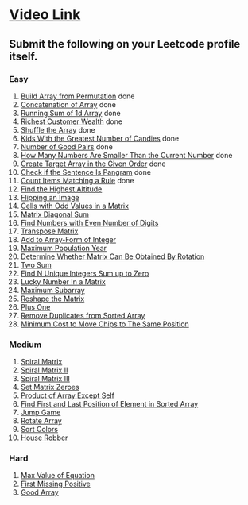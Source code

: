 # [Video Link](https://youtu.be/n60Dn0UsbEk)

## Submit the following on your Leetcode profile itself.

### Easy
1. [Build Array from Permutation](https://leetcode.com/problems/build-array-from-permutation/) done
2. [Concatenation of Array](https://leetcode.com/problems/concatenation-of-array/) done
3. [Running Sum of 1d Array](https://leetcode.com/problems/running-sum-of-1d-array/) done
4. [Richest Customer Wealth](https://leetcode.com/problems/richest-customer-wealth/) done
5. [Shuffle the Array](https://leetcode.com/problems/shuffle-the-array/) done
6. [Kids With the Greatest Number of Candies](https://leetcode.com/problems/kids-with-the-greatest-number-of-candies/) done
7. [Number of Good Pairs](https://leetcode.com/problems/number-of-good-pairs/) done
8. [How Many Numbers Are Smaller Than the Current Number](https://leetcode.com/problems/how-many-numbers-are-smaller-than-the-current-number/) done
9. [Create Target Array in the Given Order](https://leetcode.com/problems/create-target-array-in-the-given-order/) done
10. [Check if the Sentence Is Pangram](https://leetcode.com/problems/check-if-the-sentence-is-pangram/) done
12. [Count Items Matching a Rule](https://leetcode.com/problems/count-items-matching-a-rule/) done
13. [Find the Highest Altitude](https://leetcode.com/problems/find-the-highest-altitude/)
14. [Flipping an Image](https://leetcode.com/problems/flipping-an-image/)
15. [Cells with Odd Values in a Matrix](https://leetcode.com/problems/cells-with-odd-values-in-a-matrix/)
16. [Matrix Diagonal Sum](https://leetcode.com/problems/matrix-diagonal-sum/)
17. [Find Numbers with Even Number of Digits](https://leetcode.com/problems/find-numbers-with-even-number-of-digits/)
18. [Transpose Matrix](https://leetcode.com/problems/transpose-matrix/)
19. [Add to Array-Form of Integer](https://leetcode.com/problems/add-to-array-form-of-integer/)
20. [Maximum Population Year](https://leetcode.com/problems/maximum-population-year/)
21. [Determine Whether Matrix Can Be Obtained By Rotation](https://leetcode.com/problems/determine-whether-matrix-can-be-obtained-by-rotation/)
22. [Two Sum](https://leetcode.com/problems/two-sum/)
23. [Find N Unique Integers Sum up to Zero](https://leetcode.com/problems/find-n-unique-integers-sum-up-to-zero/)
24. [Lucky Number In a Matrix](https://leetcode.com/problems/lucky-numbers-in-a-matrix/)
25. [Maximum Subarray](https://leetcode.com/problems/maximum-subarray/)
26. [Reshape the Matrix](https://leetcode.com/problems/reshape-the-matrix/)
27. [Plus One](https://leetcode.com/problems/plus-one/)
28. [Remove Duplicates from Sorted Array](https://leetcode.com/problems/remove-duplicates-from-sorted-array/)
29. [Minimum Cost to Move Chips to The Same Position](https://leetcode.com/problems/minimum-cost-to-move-chips-to-the-same-position/)

### Medium
1. [Spiral Matrix](https://leetcode.com/problems/spiral-matrix/)
2. [Spiral Matrix II](https://leetcode.com/problems/spiral-matrix-ii/)
3. [Spiral Matrix III](https://leetcode.com/problems/spiral-matrix-iii/)
4. [Set Matrix Zeroes](https://leetcode.com/problems/set-matrix-zeroes/)
5. [Product of Array Except Self](https://leetcode.com/problems/product-of-array-except-self/)
6. [Find First and Last Position of Element in Sorted Array](https://leetcode.com/problems/find-first-and-last-position-of-element-in-sorted-array/)
7. [Jump Game](https://leetcode.com/problems/jump-game/)
8. [Rotate Array](https://leetcode.com/problems/rotate-array/)
9. [Sort Colors](https://leetcode.com/problems/sort-colors/)
10. [House Robber](https://leetcode.com/problems/house-robber/)

### Hard
1. [Max Value of Equation](https://leetcode.com/problems/max-value-of-equation/)
2. [First Missing Positive](https://leetcode.com/problems/first-missing-positive/)
3. [Good Array](https://leetcode.com/problems/check-if-it-is-a-good-array/)
